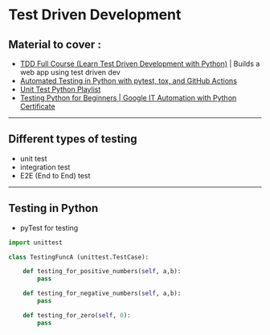 # Test Driven Development 

## Material to cover : 
- [TDD Full Course (Learn Test Driven Development with Python)](https://www.youtube.com/watch?v=eAPmXQ0dC7Q&ab_channel=WesDoyle) | Builds a web app using test driven dev 
- [Automated Testing in Python with pytest, tox, and GitHub Actions](https://www.youtube.com/watch?v=DhUpxWjOhME&ab_channel=mCoding)
- [Unit Test Python Playlist](https://www.youtube.com/watch?v=_QtM7QGuj1A&list=PLS1QulWo1RIaNFUz4zrztWlCJgkpXht-H&ab_channel=ProgrammingKnowledge)
- [Testing Python for Beginners | Google IT Automation with Python Certificate](https://www.youtube.com/watch?v=x_N4qAFsCrs&ab_channel=GoogleCareerCertificates)

<hr>

## Different types of testing 
- unit test 
- integration test
- E2E (End to End) test 

<hr>

## Testing in Python 

- pyTest for testing 

```python 
import unittest 

class TestingFuncA (unittest.TestCase):

    def testing_for_positive_numbers(self, a,b):
        pass

    def testing_for_negative_numbers(self, a,b):
        pass

    def testing_for_zero(self, 0):
        pass

```